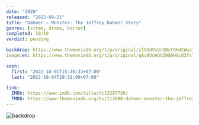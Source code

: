 ```yaml
---
date: "2020"
released: "2022-09-21"
title: "Dahmer – Monster: The Jeffrey Dahmer Story"
genres: [crime, drama, horror]
completed: 10/10
verdict: pending

backdrop: https://www.themoviedb.org/t/p/original/zfS3dVsGcSByt9HdCWuajVzl9RQ.jpg
image:en: https://www.themoviedb.org/t/p/original/qAv0UoAQVZWd6HGc83fsli1aKmo.jpg

seen:
  first: "2022-10-01T15:30:33+07:00"
  last: "2022-10-04T20:31:00+07:00"

link:
  IMDb: https://www.imdb.com/title/tt13207736/
  TMDB: https://www.themoviedb.org/tv/113988-dahmer-monster-the-jeffrey-dahmer-story
---
```


![backdrop](https://www.themoviedb.org/t/p/original/y3Y5INbgpttPTbgihgIa5mdUJqH.jpg)
